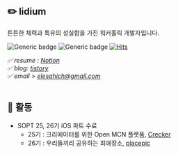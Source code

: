 ## ✏️ lidium 
튼튼한 체력과 특유의 성실함을 가진 워커홀릭 개발자입니다.

<div align="left">
  
![Generic badge](https://img.shields.io/badge/iOS-swift-orange?logo=swift) ![Generic badge](https://img.shields.io/badge/iOS-Developer-black?logo=apple)  [![Hits](https://hits.seeyoufarm.com/api/count/incr/badge.svg?url=https%3A%2F%2Fgithub.com%2elesahich)](https://hits.seeyoufarm.com) <br> 

</div>

*✅ resume : [Notion](https://www.notion.so/lidium-afccf21fb58746e8a24f1b375f592819)* <br>
*✅ blog: [tistory](http://lidium.tistory.com)* <br>
*✅ email > elesahich@gmail.com*  </br><br>

## 📌 활동

* SOPT 25, 26기 iOS 파트 수료 
  + 25기 : 크리에이터를 위한 Open MCN 플랫폼, [Crecker](https://github.com/Team-Crecker/Crecker_iOS)
  + 26기 : 우리들끼리 공유하는 최애장소, [placepic](https://github.com/placepic/placepic_iOS) 

